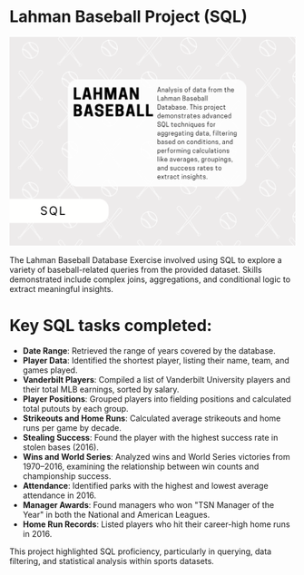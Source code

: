 # Lahman Baseball Project (SQL)

  <img src="./cover_lahman.png" alt="Cover Image" width="900"/>

The Lahman Baseball Database Exercise involved using SQL to explore a variety of baseball-related queries from the provided dataset. Skills demonstrated include complex joins, aggregations, and conditional logic to extract meaningful insights. 

# Key SQL tasks completed:
  * **Date Range**: Retrieved the range of years covered by the database.
  * **Player Data**: Identified the shortest player, listing their name, team, and games played.
  * **Vanderbilt Players**: Compiled a list of Vanderbilt University players and their total MLB earnings, sorted by salary.
  * **Player Positions**: Grouped players into fielding positions and calculated total putouts by each group.
  * **Strikeouts and Home Runs**: Calculated average strikeouts and home runs per game by decade.
  * **Stealing Success**: Found the player with the highest success rate in stolen bases (2016).
  * **Wins and World Series**: Analyzed wins and World Series victories from 1970–2016, examining the relationship between win counts and championship success.
  * **Attendance**: Identified parks with the highest and lowest average attendance in 2016.
  * **Manager Awards**: Found managers who won "TSN Manager of the Year" in both the National and American Leagues.
  * **Home Run Records**: Listed players who hit their career-high home runs in 2016.

This project highlighted SQL proficiency, particularly in querying, data filtering, and statistical analysis within sports datasets.
